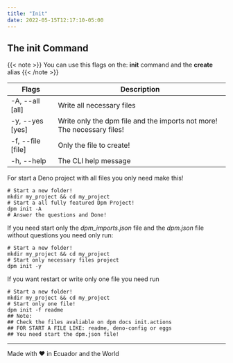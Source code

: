 ```yaml
---
title: "Init"
date: 2022-05-15T12:17:10-05:00
---
```


## The init Command

{{< note >}} You can use this flags on the: **init** command and the **create**
alias {{< /note >}}

| Flags             | Description                                                            |
| ----------------- | ---------------------------------------------------------------------- |
| -A, --all [all]   | Write all necessary files                                              |
| -y, --yes [yes]   | Write only the dpm file and the imports not more! The necessary files! |
| -f, --file [file] | Only the file to create!                                               |
| -h, --help        | The CLI help message                                                   |

For start a Deno project with all files you only need make this!

```
# Start a new folder!
mkdir my_project && cd my_project
# Start a all fully featured Dpm Project!
dpm init -A
# Answer the questions and Done!
```

If you need start only the _dpm_imports.json_ file and the _dpm.json_ file
without questions you need only run:

```
# Start a new folder!
mkdir my_project && cd my_project
# Start only necessary files project
dpm init -y
```

If you want restart or write only one file you need run

```
# Start a new folder!
mkdir my_project && cd my_project
# Start only one file!
dpm init -f readme
## Note:
## Check the files avaliable on dpm docs init.actions
## FOR START A FILE LIKE: readme, deno-config or eggs
## You need start the dpm.json file!
```

---

Made with ♥ in Ecuador and the World
